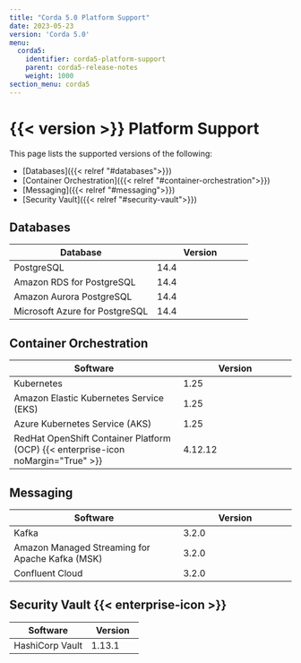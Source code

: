 ```yaml
---
title: "Corda 5.0 Platform Support"
date: 2023-05-23
version: 'Corda 5.0'
menu:
  corda5:
    identifier: corda5-platform-support
    parent: corda5-release-notes
    weight: 1000
section_menu: corda5
---
```


<style>
table th:first-of-type {
    width: 60%;
}
table th:nth-of-type(2) {
    width: 40%;
}

</style>

# {{< version >}} Platform Support

This page lists the supported versions of the following:
* [Databases]({{< relref "#databases">}})
* [Container Orchestration]({{< relref "#container-orchestration">}})
* [Messaging]({{< relref "#messaging">}})
* [Security Vault]({{< relref "#security-vault">}})

## Databases

| Database                  | Version |
| ------------------------- | ------- |
| PostgreSQL                | 14.4    |
| Amazon RDS for PostgreSQL | 14.4    |
| Amazon Aurora PostgreSQL  | 14.4    |
| Microsoft Azure for PostgreSQL  | 14.4    |

## Container Orchestration

| Software                                                                          | Version |
| --------------------------------------------------------------------------------- | ------- |
| Kubernetes                                                                        | 1.25    |
| Amazon Elastic Kubernetes Service (EKS)                                           | 1.25    |
| Azure Kubernetes Service (AKS)                                                    | 1.25    |
| RedHat OpenShift Container Platform (OCP) {{< enterprise-icon noMargin="True" >}} | 4.12.12 |

## Messaging

| Software                                        | Version |
| ----------------------------------------------- | ------- |
| Kafka                                           | 3.2.0   |
| Amazon Managed Streaming for Apache Kafka (MSK) | 3.2.0   |
| Confluent Cloud                                 | 3.2.0   |

## Security Vault {{< enterprise-icon >}}

| Software        | Version |
| --------------- | ------- |
| HashiCorp Vault | 1.13.1  |
